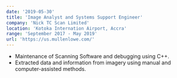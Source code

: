 ```yaml
---
date: '2019-05-30'
title: 'Image Analyst and Systems Support Engineer'
company: 'Nick TC Scan Limited'
location: 'Kotoka Internation Airport, Accra'
range: 'September 2017 - May 2019'
url: 'https://us.mullenlowe.com/'
---
```


- Maintenance of Scanning Software and debugging using C++.
- Extracted data and information from imagery using manual and computer-assisted methods.
